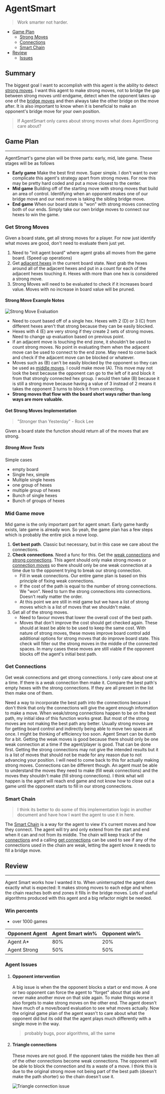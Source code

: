 # AgentSmart

> Work smarter not harder.

- [Game Plan](#game-plan)
  - [Strong Moves](#get-strong-moves)
  - [Connections](#get-connections)
  - [Smart Chain](#smart-chain)
- [Review](#review)
  - [Issues](#agent-issues)

## Summary

The biggest goal I want to accomplish with this agent is the ability to detect [strong moves](/wiki/Glossary.md#strong-move). I want this agent to make strong moves, not to bridge the gap between strong moves until endgame, detect when the opponent takes up one of the [bridge moves](/wiki/Glossary.md/#bridge-move) and then always take the other bridge on the move after. It is also important to know when it is beneficial to make an opponent's bridge move for your own position.

> If AgentSmart only cares about strong moves what does AgentStrong care about?

## Game Plan

---

AgentSmart's game plan will be three parts: early, mid, late game. These stages will be as follows

- **Early game** Make the best first move. Super simple. I don't want to over complicate this agent's strategy apart from strong moves. For now this may be pretty hard coded and put a move closest to the center.
- **Mid game** Building off of the starting move with strong moves that build an area of control. Identifying when an opponent makes one of our bridge move and our next move is taking the sibling bridge move.
- **End game** When our board state is "won" with strong moves connecting both of our ends. Simply take our own bridge moves to connect our hexes to win the game.

### Get Strong Moves

Given a board state, get all strong moves for a player. For now just identify what moves are good, don't need to evaluate them just yet.

1. Need to "init agent board" where agent grabs all moves from the game board. (Speed up operations)
1. Get [adjacent hexes](/wiki/Glossary.md#adjacent-hex) in the current board state. Next grab the hexes around all of the adjacent hexes and put in a count for each of the adjacent hexes touching it. Hexes with more than one hex is considered a strong move.
1. Strong Moves will need to be evaluated to check if it increases board value. Moves with no increase in board value will be pruned.

#### Strong Move Example Notes

![Strong Move Evaluation](/wiki/images/resize.png)

- Need to count based off of a single hex. Hexes with 2 (D) or 3 (C) from different hexes aren't that strong because they can be easily blocked.
- Hexes with 4 (E) are very strong if they create 2 sets of strong moves. Need to change up evaluation based on previous point.
- If an adjacent move is touching the end zone, it shouldn't be used to count strong moves. No point in evaluating them when the adjacent move can be used to connect to the end zone. May need to come back and check if the adjacent move can be blocked or whatever.
- Moves such as (B) can't be easily blocked by the opponent so they can be used as [middle moves](/wiki/Glossary#middle-move). I could make move (A). This move may not look the best because the opponent can go to the left of it and block it from that strongly connected hex group. I would then take (B) because it is still a strong move because having a value of 3 instead of 2 means it takes the opponent 3 turns to block it from connecting.
- **Strong moves that flow with the board short ways rather than long ways are more valuable.**

#### Get Strong Moves Implementation

> "Stronger than Yesterday" - Rock Lee

Given a board state the function should return all of the moves that are strong.

##### Strong Move Tests

Simple cases

- empty board
- Single hex, simple
- Multiple single hexes
- one group of hexes
- multiple group of hexes
- Bunch of single hexes
- Bunch of groups of hexes

### Mid Game move

Mid game is the only important part for agent smart. Early game hardly exists, late game is already won. So yeah, the game plan has a few steps which is probably the entire pick a move loop.

1. **Get best path**. Classic but necessary, but in this case we care about the connections.
1. **Check connections**. Need a func for this. Get the [weak connections](/wiki/Glossary#weakly-connected) and [strong connections](/wiki/Glossary.md#strongly-connected). This agent should only make strong moves or [connection moves](/wiki/Glossary.md#connections) so there should only be one weak connection at a time due to the opponent trying to break our strong connection.
    - Fill in weak connections. Our entire game plan is based on this principle of fixing weak connections.
    - If the cost of the path is equal to the number of strong connections. We "won". Need to turn the strong connections into connections. Doesn't really matter the order.
    - At this point we are still in mid game but we have a list of strong moves which is a list of moves that we shouldn't make.
1. Get all of the strong moves.
    - Need to favour moves that lower the overall cost of the best path.
    - Moves that don't improve the cost should get checked again. These should at least be able to be used to keep the same cost. With nature of strong moves, these moves improve board control add additional options for strong moves that do improve board state. This check will filter out the strong moves in the middle of the connected spaces. In many cases these moves are still viable if the opponent blocks off the agent's initial best path.

### Get Connections

Get weak connections and get strong connections. I only care about one at a time. If there is a weak connection then make it. Compare the best path's empty hexes with the strong connections. If they are all present in the list then make one of them.

Need a way to incorporate the best path into the connections because I don't think that only the connections will give the agent enough information to make a move. When weak/strong connections happen to be on the best path, my initial idea of this function works great. But most of the strong moves are not making the best path any better. Usually strong moves are for getting board control and indirectly being able to move two spaces at once. I might be thinking of efficiency too soon. Agent Smart can be dumb for a bit. Getting the weak moves is good because there should only be one weak connection at a time if the agent/player is good. That can be done first. Getting the strong connections may not give the intended results but it is a list of moves that should not be made for any reason due to not advancing your position. I will need to come back to this for actually making strong moves. Connections can be different though. An agent must be able to understand the moves they need to make (fill weak connections) and the moves they shouldn't make (fill strong connections). I think what will happen is the agent will reach end game and not know how to close out a game until the opponent starts to fill in our strong connections.

### Smart Chain

> I think its better to do some of this implementation logic in another document and have how I want the agent to use it in here.

The [Smart Chain](./Agent-Smart/Smart-Chain.md) is a way for the agent to view it's current moves and how they connect. The agent will try and only extend from the start and end when it can and not from its middle. The chain will keep track of the [connections](/wiki/Glossary.md/#connections) and a calling [get connections](#get-connections) can be used to see if any of the connections used in the chain are weak, letting the agent know it needs to fill a bridge move.

## Review

---

Agent Smart works how I wanted it to. When uninterrupted the agent does exactly what is expected: It makes strong moves to each edge and when the chain reaches both end zones it fills in the bridge moves. Lots of useful algorithms produced with this agent and a big refactor might be needed. 

### Win percents

- over 1000 games

Opponent Agent | Agent Smart win% | Opponent win%
--|--|--
Agent A* | 80% | 20%
Agent Strong | 50% | 50%

### Agent Issues

1. #### Opponent intervention

    A big issue is when the the opponent blocks a start or end move. A one or two opponent can force the agent to "forget" about that side and never make another move on that side again. To make things worse it also forgets to make strong moves on the other end. The agent doesn't have much of a move/board evaluation to see what moves actually. Now the original game plan of the agent wasn't to care about what the opponent did but its odd that the agent plays much differently with a single move in the way.

    > probably bugs, poor algorithms, all the same

1. #### Triangle connections

    These moves are not good. If the opponent takes the middle hex then all of the other connections become weak connections. The opponent will be able to block the connection and its a waste of a move. I think this is due to the original strong move not being part of the best path (doesn't make the path shorter) so the chain doesn't use it.

    ![Triangle connection issue](/wiki/images/AgentSmartTriangleIssue.png)
